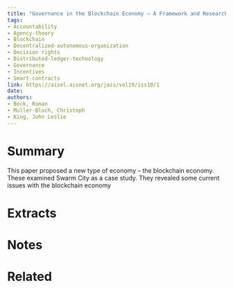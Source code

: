 ```yaml
---
title: "Governance in the Blockchain Economy — A Framework and Research Agenda"
tags: 
- Accountability
- Agency-theory
- Blockchain
- Decentralized-autonomous-organization
- Decision rights
- Distributed-ledger-technology
- Governance
- Incentives
- Smart-contracts
link: https://aisel.aisnet.org/jais/vol19/iss10/1
date:
authors:
- Beck, Roman
- Muller-Bloch, Christoph
- King, John Leslie
---
```


# Summary
This paper proposed a new type of economy – the blockchain economy. These examined Swarm City as a case study. They revealed some current issues with the blockchain economy

# Extracts

# Notes


# Related
